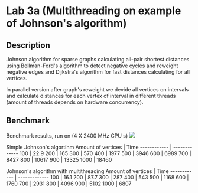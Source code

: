 # Lab 3a (Multithreading on example of Johnson's algorithm)

## Description
Johnson algorithm for sparse graphs calculating all-pair shortest distances using Bellman-Ford's algorithm to detect negative cycles and reweight negative edges and Dijkstra's algorithm for fast distances calculating for all vertices.


In parallel version after graph's reweight we devide all vertices on intervals and calculate distances for each vertex of interval in different threads (amount of threads depends on hardware concurrency).


## Benchmark

Benchmark results, run on (4 X 2400 MHz CPU s)
![](https://imgur.com/N7xcGr2.png)


Simple Johnson's algortihm
Amount of vertices | Time
------------ | -------------
100 | 22.9
200 | 165
300 | 570
400 | 1977
500 | 3946
600 | 6989
700 | 8427
800 | 10617
900 | 13325
1000 | 18460


Johnson's algorithm with multithreading
Amount of vertices | Time
------------ | -------------
100 | 16.1
200 | 87.7
300 | 287
400 | 543
500 | 1168
600 | 1760
700 | 2931
800 | 4096
900 | 5102
1000 | 6807

